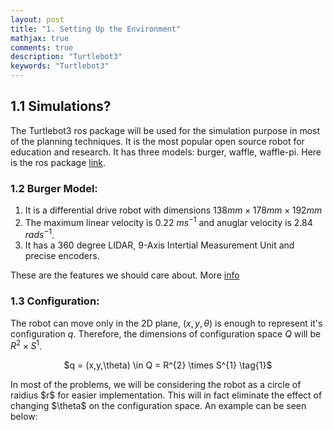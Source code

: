 ```yaml
---
layout: post
title: "1. Setting Up the Environment"
mathjax: true
comments: true
description: "Turtlebot3"
keywords: "Turtlebot3"
---
```


## 1.1 Simulations?  
The Turtlebot3 ros package will be used for the simulation purpose in most of the planning techniques. It is the most popular open source robot for education and research. It has three models: burger, waffle, waffle-pi. Here is the ros package [link](http://wiki.ros.org/turtlebot3).  

### 1.2 Burger Model:  
1. It is a differential drive robot with dimensions $138mm × 178mm × 192mm$  
2. The maximum linear velocity is 0.22 $m s^{-1}$ and anuglar velocity is 2.84 $rad s^{-1}$.
3. It has a 360 degree LIDAR, 9-Axis Intertial Measurement Unit and precise encoders.

These are the features we should care about. More [info](http://emanual.robotis.com/docs/en/platform/turtlebot3/overview/)  

### 1.3 Configuration:  
The robot can move only in the 2D plane, $(x,y,\theta)$ is enough to represent it's configuration $q$. Therefore, the dimensions of configuration space $Q$ will be $R^{2}  \times S^{1}$.  
<p align="center">
$q = (x,y,\theta) \in Q = R^{2} \times S^{1} \tag{1}$
</p>
In most of the problems, we will be considering the robot as a circle of raidius $r$ for easier implementation. This will in fact eliminate the effect of changing $\theta$ on the configuration space. An example can be seen below:  









